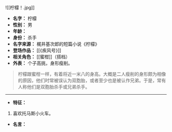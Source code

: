 
![[柠檬！.jpg]]
 
- **名字：** 柠檬
- **性别：** 男
- **年龄：** 
- **身份：** 杀手
- **名字来源：** 梶井基次郎的短篇小说《柠檬》
- **登场作品：** [[《疾风号》]]
- **相关角色：** [[蜜柑]]（搭档）
- **外表：** 个子高挑，身形瘦削。

> 柠檬跟蜜柑一样，有着将近一米八的身高。大概是二人瘦削的身形颇为相像的原因，他们时常被误认为双胞胎，或者至少也是被认作兄弟。于是，常有人称他们是双胞胎杀手或兄弟杀手。

---

- **特征：** 

1. 喜欢托马斯小火车。

- **名言：** 